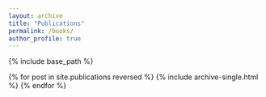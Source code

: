 ```yaml
---
layout: archive
title: "Publications"
permalink: /books/
author_profile: true
---
```


{% include base_path %}

{% for post in site.publications reversed %}
  {% include archive-single.html %}
{% endfor %}
